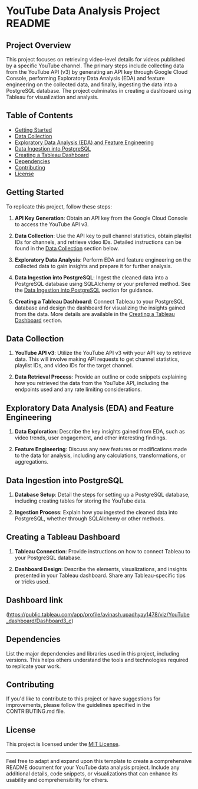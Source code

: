 # YouTube Data Analysis Project README

## Project Overview

This project focuses on retrieving video-level details for videos published by a specific YouTube channel. The primary steps include collecting data from the YouTube API (v3) by generating an API key through Google Cloud Console, performing Exploratory Data Analysis (EDA) and feature engineering on the collected data, and finally, ingesting the data into a PostgreSQL database. The project culminates in creating a dashboard using Tableau for visualization and analysis.

## Table of Contents

- [Getting Started](#getting-started)
- [Data Collection](#data-collection)
- [Exploratory Data Analysis (EDA) and Feature Engineering](#eda-and-feature-engineering)
- [Data Ingestion into PostgreSQL](#data-ingestion-into-postgresql)
- [Creating a Tableau Dashboard](#creating-a-tableau-dashboard)
- [Dependencies](#dependencies)
- [Contributing](#contributing)
- [License](#license)

## Getting Started

To replicate this project, follow these steps:

1. **API Key Generation**: Obtain an API key from the Google Cloud Console to access the YouTube API v3.

2. **Data Collection**: Use the API key to pull channel statistics, obtain playlist IDs for channels, and retrieve video IDs. Detailed instructions can be found in the [Data Collection](#data-collection) section below.

3. **Exploratory Data Analysis**: Perform EDA and feature engineering on the collected data to gain insights and prepare it for further analysis.

4. **Data Ingestion into PostgreSQL**: Ingest the cleaned data into a PostgreSQL database using SQLAlchemy or your preferred method. See the [Data Ingestion into PostgreSQL](#data-ingestion-into-postgresql) section for guidance.

5. **Creating a Tableau Dashboard**: Connect Tableau to your PostgreSQL database and design the dashboard for visualizing the insights gained from the data. More details are available in the [Creating a Tableau Dashboard](#creating-a-tableau-dashboard) section.

## Data Collection

1. **YouTube API v3**: Utilize the YouTube API v3 with your API key to retrieve data. This will involve making API requests to get channel statistics, playlist IDs, and video IDs for the target channel.

2. **Data Retrieval Process**: Provide an outline or code snippets explaining how you retrieved the data from the YouTube API, including the endpoints used and any rate limiting considerations.

## Exploratory Data Analysis (EDA) and Feature Engineering

1. **Data Exploration**: Describe the key insights gained from EDA, such as video trends, user engagement, and other interesting findings.

2. **Feature Engineering**: Discuss any new features or modifications made to the data for analysis, including any calculations, transformations, or aggregations.

## Data Ingestion into PostgreSQL

1. **Database Setup**: Detail the steps for setting up a PostgreSQL database, including creating tables for storing the YouTube data.

2. **Ingestion Process**: Explain how you ingested the cleaned data into PostgreSQL, whether through SQLAlchemy or other methods.

## Creating a Tableau Dashboard

1. **Tableau Connection**: Provide instructions on how to connect Tableau to your PostgreSQL database.

2. **Dashboard Design**: Describe the elements, visualizations, and insights presented in your Tableau dashboard. Share any Tableau-specific tips or tricks used.

## Dashboard link

(https://public.tableau.com/app/profile/avinash.upadhyay1478/viz/YouTube_dashboard/Dashboard3_c)

## Dependencies

List the major dependencies and libraries used in this project, including versions. This helps others understand the tools and technologies required to replicate your work.

## Contributing

If you'd like to contribute to this project or have suggestions for improvements, please follow the guidelines specified in the CONTRIBUTING.md file.

## License

This project is licensed under the [MIT License](LICENSE.md).

---

Feel free to adapt and expand upon this template to create a comprehensive README document for your YouTube data analysis project. Include any additional details, code snippets, or visualizations that can enhance its usability and comprehensibility for others.
